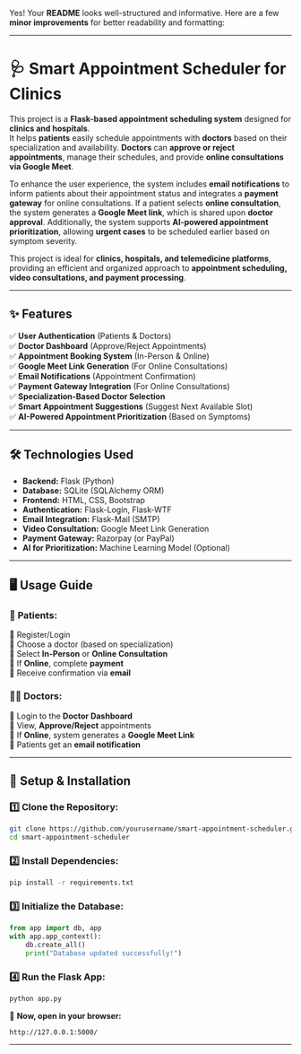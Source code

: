 Yes! Your **README** looks well-structured and informative. Here are a few **minor improvements** for better readability and formatting:  

---

# **🩺 Smart Appointment Scheduler for Clinics**  

This project is a **Flask-based appointment scheduling system** designed for **clinics and hospitals**.  
It helps **patients** easily schedule appointments with **doctors** based on their specialization and availability. **Doctors** can **approve or reject appointments**, manage their schedules, and provide **online consultations via Google Meet**.  

To enhance the user experience, the system includes **email notifications** to inform patients about their appointment status and integrates a **payment gateway** for online consultations. If a patient selects **online consultation**, the system generates a **Google Meet link**, which is shared upon **doctor approval**. Additionally, the system supports **AI-powered appointment prioritization**, allowing **urgent cases** to be scheduled earlier based on symptom severity.  

This project is ideal for **clinics, hospitals, and telemedicine platforms**, providing an efficient and organized approach to **appointment scheduling, video consultations, and payment processing**.  

---

## **✨ Features**  
✅ **User Authentication** (Patients & Doctors)  
✅ **Doctor Dashboard** (Approve/Reject Appointments)  
✅ **Appointment Booking System** (In-Person & Online)  
✅ **Google Meet Link Generation** (For Online Consultations)  
✅ **Email Notifications** (Appointment Confirmation)  
✅ **Payment Gateway Integration** (For Online Consultations)  
✅ **Specialization-Based Doctor Selection**  
✅ **Smart Appointment Suggestions** (Suggest Next Available Slot)  
✅ **AI-Powered Appointment Prioritization** (Based on Symptoms)  

---

## **🛠 Technologies Used**  
- **Backend:** Flask (Python)  
- **Database:** SQLite (SQLAlchemy ORM)  
- **Frontend:** HTML, CSS, Bootstrap  
- **Authentication:** Flask-Login, Flask-WTF  
- **Email Integration:** Flask-Mail (SMTP)  
- **Video Consultation:** Google Meet Link Generation  
- **Payment Gateway:** Razorpay (or PayPal)  
- **AI for Prioritization:** Machine Learning Model (Optional)  

---

## **🖥️ Usage Guide**  
### 👤 **Patients:**  
🔹 Register/Login  
🔹 Choose a doctor (based on specialization)  
🔹 Select **In-Person** or **Online Consultation**  
🔹 If **Online**, complete **payment**  
🔹 Receive confirmation via **email**  

### 👨‍⚕️ **Doctors:**  
🔹 Login to the **Doctor Dashboard**  
🔹 View, **Approve/Reject** appointments  
🔹 If **Online**, system generates a **Google Meet Link**  
🔹 Patients get an **email notification**  

---

## **🚀 Setup & Installation**  
### 1️⃣ **Clone the Repository:**  
```bash
git clone https://github.com/yourusername/smart-appointment-scheduler.git  
cd smart-appointment-scheduler  
```
### 2️⃣ **Install Dependencies:**  
```bash
pip install -r requirements.txt  
```
### 3️⃣ **Initialize the Database:**  
```python
from app import db, app
with app.app_context():
    db.create_all()
    print("Database updated successfully!")
```
### 4️⃣ **Run the Flask App:**  
```bash
python app.py  
```
📌 **Now, open in your browser:**  
```
http://127.0.0.1:5000/
```

---
